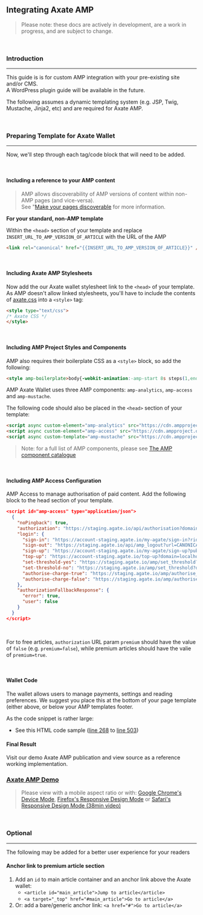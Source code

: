 ## Integrating Axate AMP

> Please note: these docs are actively in development, are a work in progress, and are subject to change. 

&nbsp;


### Introduction  
---

This guide is is for custom AMP integration with your pre-existing site and/or CMS.  
A WordPress plugin guide will be available in the future.

The following assumes a dynamic templating system (e.g. JSP, Twig, Mustache, Jinja2, etc) and are required for Axate AMP. 

&nbsp;


### Preparing Template for Axate Wallet  
---

Now, we'll step through each tag/code block that will need to be added.  

&nbsp;

#### Including a reference to your AMP content

> AMP allows discoverability of AMP versions of content within non-AMP pages (and vice-versa). <br />
> See "[Make your pages discoverable](https://amp.dev/documentation/guides-and-tutorials/optimize-and-measure/discovery/) for more information.

**For your standard, non-AMP template**  

Within the `<head>` section of your template and replace `INSERT_URL_TO_AMP_VERSION_OF_ARTICLE` with the URL of the AMP 

```html
<link rel="canonical" href="{{INSERT_URL_TO_AMP_VERSION_OF_ARTICLE}}" />
```

&nbsp;


#### Including Axate AMP Stylesheets

Now add the our Axate wallet stylesheet link to the `<head>` of your template.
As AMP doesn't allow linked stylesheets, you'll have to include the contents of [axate.css](https://github.com/AgateHQ/axate-amp-sample-code/blob/master/src/assets/css/axate.css) into a `<style>` tag:

```html
<style type="text/css">
/* Axate CSS */
</style>
```


&nbsp;

#### Including AMP Project Styles and Components

AMP also requires their boilerplate CSS as a `<style>` block, so add the following: 

```html
<style amp-boilerplate>body{-webkit-animation:-amp-start 8s steps(1,end) 0s 1 normal both;-moz-animation:-amp-start 8s steps(1,end) 0s 1 normal both;-ms-animation:-amp-start 8s steps(1,end) 0s 1 normal both;animation:-amp-start 8s steps(1,end) 0s 1 normal both}@-webkit-keyframes -amp-start{from{visibility:hidden}to{visibility:visible}}@-moz-keyframes -amp-start{from{visibility:hidden}to{visibility:visible}}@-ms-keyframes -amp-start{from{visibility:hidden}to{visibility:visible}}@-o-keyframes -amp-start{from{visibility:hidden}to{visibility:visible}}@keyframes -amp-start{from{visibility:hidden}to{visibility:visible}}</style><noscript><style amp-boilerplate>body{-webkit-animation:none;-moz-animation:none;-ms-animation:none;animation:none}</style></noscript>

```

AMP Axate Wallet uses three AMP components: `amp-analytics`, `amp-access` and `amp-mustache`.

The following code should also be placed in the `<head>` section of your template:  

```html
<script async custom-element="amp-analytics" src="https://cdn.ampproject.org/v0/amp-analytics-0.1.js"></script>
<script async custom-element="amp-access" src="https://cdn.ampproject.org/v0/amp-access-0.1.js"></script>
<script async custom-template="amp-mustache" src="https://cdn.ampproject.org/v0/amp-mustache-0.2.js"></script>
```
> Note: for a full list of AMP components, please see [The AMP component catalogue](https://amp.dev/documentation/components/)

&nbsp;




#### Including AMP Access Configuration 

AMP Access to manage authorisation of paid content. 
Add the following block to the head section of your template. 


```json
<script id="amp-access" type="application/json">
  {
    "noPingback": true,
    "authorization": "https://staging.agate.io/api/authorisation?domain=CANONICAL_URL&rid=READER_ID&url=CANONICAL_URL&premium=true",
    "login": {
      "sign-in": "https://account-staging.agate.io/my-agate/sign-in?rid=READER_ID&url=CANONICAL_URL&url_from=DOCUMENT_REFERRER",
      "sign-out": "https://staging.agate.io/api/amp_logout?url=CANONICAL_URL&url_from=DOCUMENT_REFERRER",
      "sign-up": "https://account-staging.agate.io/my-agate/sign-up?publication_name=localhost&pub_id=localhost&url_from=CANONICAL_URL",
      "top-up": "https://account-staging.agate.io/top-up?domain=localhost&uid=339&jwt_token=eyJhbGciOiJIUzI1NiJ9.eyJ1c2VyX2lkIjozMzksImlhdCI6MTU1ODQzNzI3NiwianRpIjoiNmUxODNlYjAxZWExZjQyOWFhYjg1NjZjMjJjYjBlYWQifQ.Qjf92yBQ2XJ1jGpl7NtLtYZcYZhSoVMVMAx5OtoHJJ0&from=CANONICAL_URL",
      "set-threshold-yes": "https://staging.agate.io/amp/set_threshold?domain=CANONICAL_URL&rid=READER_ID&url=CANONICAL_URL&url_from=DOCUMENT_REFERRER&amount=100",
      "set-threshold-no": "https://staging.agate.io/amp/set_threshold?domain=CANONICAL_URL&rid=READER_ID&url=CANONICAL_URL&url_from=DOCUMENT_REFERRER&amount=0",
      "authorise-charge-true": "https://staging.agate.io/amp/authorise_charge?charge_automatically=true&domain=CANONICAL_URL&rid=READER_ID&url=CANONICAL_URL&url_from=DOCUMENT_REFERRER",
      "authorise-charge-false": "https://staging.agate.io/amp/authorise_charge?charge_automatically=false&domain=CANONICAL_URL&rid=READER_ID&url=CANONICAL_URL&url_from=DOCUMENT_REFERRER"
    },
    "authorizationFallbackResponse": {
      "error": true,
      "user": false
    }
  }
</script>
```

&nbsp;

For to free articles, `authorization` URL param `premium` should have the value of `false` (e.g. `premium=false`), while premium articles should have the valie of `premium=true`.  

&nbsp;





#### Wallet Code

The wallet allows users to manage payments, settings and reading preferences.
We suggest you place this at the bottom of your page template (either above, or below your AMP templates footer. 

As the code snippet is rather large:

* See this HTML code sample ([line 268](https://github.com/AgateHQ/axate-amp-sample-code/blob/master/src/example/index.html#L268) to [line 503](https://github.com/AgateHQ/axate-amp-sample-code/blob/master/src/example/index.html#L503))



#### Final Result

Visit our demo Axate AMP publication and view source as a reference working implementation.  

### [Axate AMP Demo](https://axate-amp.s3.eu-west-2.amazonaws.com/index.html)

> Please view with a mobile aspect ratio or with: [Google Chrome's Device Mode](https://developers.google.com/web/tools/chrome-devtools/device-mode/), [Firefox's Responsive Design Mode](https://developer.mozilla.org/en-US/docs/Tools/Responsive_Design_Mode) or [Safari's Responsive Design Mode (38min video)](https://developer.apple.com/videos/play/wwdc2015/505/)


&nbsp;


### Optional  
---

The following may be added for a better user experience for your readers

#### Anchor link to premium article section

1. Add an `id` to main article container and an anchor link above the Axate wallet: 
	* `<article id="main_article">Jump to article</article>`  
	* `<a target="_top" href="#main_article">Go to article</a>`
2. Or: add a bare/generic anchor link: `<a href="#">Go to article</a>`

